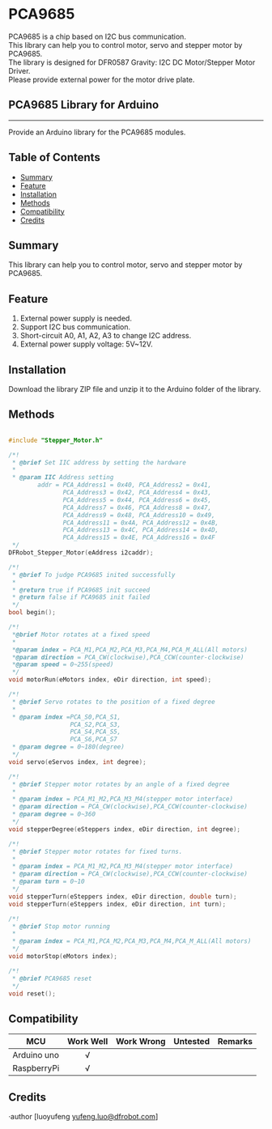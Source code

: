 # PCA9685


PCA9685 is a chip based on I2C bus communication.<br>
This library can help you to control motor, servo and stepper motor by PCA9685.<br>
The library is designed for DFR0587 Gravity: I2C DC Motor/Stepper Motor Driver.<br>
Please provide external power for the motor drive plate.<br>

## PCA9685 Library for Arduino
---------------------------------------------------------
Provide an Arduino library for the PCA9685 modules.

## Table of Contents

* [Summary](#summary)
* [Feature](#feature)
* [Installation](#installation)
* [Methods](#methods)
* [Compatibility](#compatibility)
* [Credits](#credits)
<snippet>
<content>

## Summary
This library can help you to control motor, servo and stepper motor by PCA9685.<br>

## Feature
1. External power supply is needed.
2. Support I2C bus communication.
3. Short-circuit A0, A1, A2, A3 to change I2C address.
4. External power supply voltage: 5V~12V.

## Installation

Download the library ZIP file and unzip it to the Arduino folder of the library.<br>

## Methods

```C++

#include "Stepper_Motor.h"

/*!
 * @brief Set IIC address by setting the hardware
 *
 * @param IIC Address setting
        addr = PCA_Address1 = 0x40, PCA_Address2 = 0x41,
               PCA_Address3 = 0x42, PCA_Address4 = 0x43,
               PCA_Address5 = 0x44, PCA_Address6 = 0x45,
               PCA_Address7 = 0x46, PCA_Address8 = 0x47,
               PCA_Address9 = 0x48, PCA_Address10 = 0x49, 
               PCA_Address11 = 0x4A, PCA_Address12 = 0x4B,
               PCA_Address13 = 0x4C, PCA_Address14 = 0x4D,
               PCA_Address15 = 0x4E, PCA_Address16 = 0x4F
 */
DFRobot_Stepper_Motor(eAddress i2caddr);

/*!
 * @brief To judge PCA9685 inited successfully
 *
 * @return true if PCA9685 init succeed
 * @return false if PCA9685 init failed
 */
bool begin();

/*!
 *@brief Motor rotates at a fixed speed
 *
 *@param index = PCA_M1,PCA_M2,PCA_M3,PCA_M4,PCA_M_ALL(All motors)
 *@param direction = PCA_CW(clockwise),PCA_CCW(counter-clockwise)
 *@param speed = 0~255(speed)
 */
void motorRun(eMotors index, eDir direction, int speed);

/*!
 * @brief Servo rotates to the position of a fixed degree
 * 
 * @param index =PCA_S0,PCA_S1,
                 PCA_S2,PCA_S3,
                 PCA_S4,PCA_S5,
                 PCA_S6,PCA_S7
 * @param degree = 0~180(degree)
 */
void servo(eServos index, int degree);

/*!
 * @brief Stepper motor rotates by an angle of a fixed degree
 *
 * @param index = PCA_M1_M2,PCA_M3_M4(stepper motor interface)
 * @param direction = PCA_CW(clockwise),PCA_CCW(counter-clockwise)
 * @param degree = 0~360
 */
void stepperDegree(eSteppers index, eDir direction, int degree);

/*!
 * @brief Stepper motor rotates for fixed turns.
 *
 * @param index = PCA_M1_M2,PCA_M3_M4(stepper motor interface)
 * @param direction = PCA_CW(clockwise),PCA_CCW(counter-clockwise)
 * @param turn = 0~10
 */
void stepperTurn(eSteppers index, eDir direction, double turn);
void stepperTurn(eSteppers index, eDir direction, int turn);

/*!
 * @brief Stop motor running
 *
 * @param index = PCA_M1,PCA_M2,PCA_M3,PCA_M4,PCA_M_ALL(All motors)
 */
void motorStop(eMotors index);

/*!
 * @brief PCA9685 reset
 */
void reset();
```



## Compatibility

MCU                | Work Well | Work Wrong | Untested  | Remarks
------------------ | :----------: | :----------: | :---------: | -----
Arduino uno |       √      |             |            | 
RaspberryPi |       √      |             |            | 


## Credits

·author [luoyufeng yufeng.luo@dfrobot.com]
